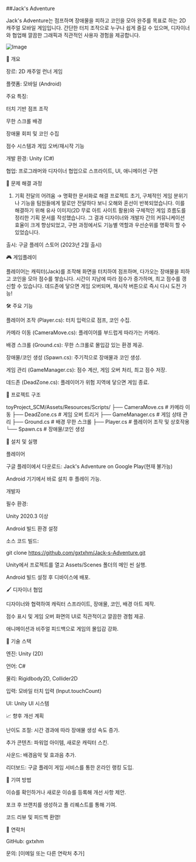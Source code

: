##Jack's Adventure

Jack's Adventure는 점프하며 장애물을 피하고 코인을 모아 완주를 목표로 하는 2D 캐주얼 모바일 게임입니다. 간단한 터치 조작으로 누구나 쉽게 즐길 수 있으며, 디자이너와 협업해 깔끔한 그래픽과 직관적인 사용자 경험을 제공합니다.

![Image](https://github.com/user-attachments/assets/229d3d04-2616-45dd-8b6b-d16ac42c4887)


📖 개요





장르: 2D 캐주얼 런너 게임



플랫폼: 모바일 (Android)



주요 특징:





터치 기반 점프 조작



무한 스크롤 배경



장애물 회피 및 코인 수집



점수 시스템과 게임 오버/재시작 기능



개발 환경: Unity (C#)



협업: 프로그래머와 디자이너 협업으로 스프라이트, UI, 애니메이션 구현


🧩 문제 해결 과정
1. 기획 전달의 어려움 → 명확한 문서화로 해결
프로젝트 초기, 구체적인 게임 분위기나 기능을 팀원들에게 말로만 전달하다 보니 오해와 혼선이 반복되었습니다. 이를 해결하기 위해 유사 이미지(2D 무료 아트 사이트 활용)와 구체적인 게임 흐름도를 정리한 기획 문서를 작성했습니다.
그 결과 디자이너와 개발자 간의 커뮤니케이션 효율이 크게 향상되었고, 구현 과정에서도 기능별 역할과 우선순위를 명확히 할 수 있었습니다.


출시: 구글 플레이 스토어 (2023년 2월 출시)

🎮 게임플레이

플레이어는 캐릭터(Jack)를 조작해 화면을 터치하여 점프하며, 다가오는 장애물을 피하고 코인을 모아 점수를 쌓습니다. 시간이 지남에 따라 점수가 증가하며, 최고 점수를 갱신할 수 있습니다. 데드존에 닿으면 게임 오버되며, 재시작 버튼으로 즉시 다시 도전 가능!

🛠 주요 기능





플레이어 조작 (Player.cs): 터치 입력으로 점프, 코인 수집.



카메라 이동 (CameraMove.cs): 플레이어를 부드럽게 따라가는 카메라.



배경 스크롤 (Ground.cs): 무한 스크롤로 몰입감 있는 환경 제공.



장애물/코인 생성 (Spawn.cs): 주기적으로 장애물과 코인 생성.



게임 관리 (GameManager.cs): 점수 계산, 게임 오버 처리, 최고 점수 저장.



데드존 (DeadZone.cs): 플레이어가 위험 지역에 닿으면 게임 종료.

📂 프로젝트 구조

toyProject_SCM/Assets/Resources/Scripts/
├── CameraMove.cs        # 카메라 이동
├── DeadZone.cs          # 게임 오버 트리거
├── GameManager.cs       # 게임 상태 관리
├── Ground.cs            # 배경 무한 스크롤
├── Player.cs            # 플레이어 조작 및 상호작용
└── Spawn.cs             # 장애물/코인 생성

🚀 설치 및 실행

플레이어





구글 플레이에서 다운로드: Jack's Adventure on Google Play(현재 불가능)



Android 기기에서 바로 설치 후 플레이 가능.

개발자





필수 환경:





Unity 2020.3 이상



Android 빌드 환경 설정



소스 코드 빌드:

git clone https://github.com/gxtxhm/Jack-s-Adventure.git



Unity에서 프로젝트를 열고 Assets/Scenes 폴더의 메인 씬 실행.



Android 빌드 설정 후 디바이스에 배포.

🖌 디자이너 협업





디자이너와 협력하여 캐릭터 스프라이트, 장애물, 코인, 배경 아트 제작.



점수 표시 및 게임 오버 화면의 UI로 직관적이고 깔끔한 경험 제공.



애니메이션과 비주얼 피드백으로 게임의 몰입감 강화.

🔧 기술 스택





엔진: Unity (2D)



언어: C#



물리: Rigidbody2D, Collider2D



입력: 모바일 터치 입력 (Input.touchCount)



UI: Unity UI 시스템

📈 향후 개선 계획





난이도 조절: 시간 경과에 따라 장애물 생성 속도 증가.



추가 콘텐츠: 파워업 아이템, 새로운 캐릭터 스킨.



사운드: 배경음악 및 효과음 추가.



리더보드: 구글 플레이 게임 서비스를 통한 온라인 랭킹 도입.

🤝 기여 방법





이슈를 확인하거나 새로운 이슈를 등록해 개선 사항 제안.



포크 후 브랜치를 생성하고 풀 리퀘스트를 통해 기여.



코드 리뷰 및 피드백 환영!

📧 연락처





GitHub: gxtxhm



문의: [이메일 또는 다른 연락처 추가]
